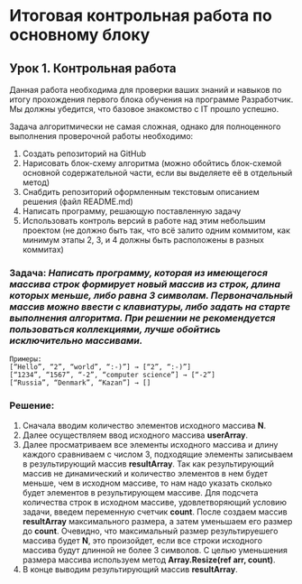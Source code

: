 # Итоговая контрольная работа по основному блоку
## Урок 1. Контрольная работа

Данная работа необходима для проверки ваших знаний и навыков по итогу прохождения первого блока обучения на программе Разработчик. Мы должны убедится, что базовое знакомство с IT прошло успешно.

Задача алгоритмически не самая сложная, однако для полноценного выполнения проверочной работы необходимо:

1. Создать репозиторий на GitHub
2. Нарисовать блок-схему алгоритма (можно обойтись блок-схемой основной содержательной части, если вы выделяете её в отдельный метод)
3. Снабдить репозиторий оформленным текстовым описанием решения (файл README.md)
4. Написать программу, решающую поставленную задачу
5. Использовать контроль версий в работе над этим небольшим проектом (не должно быть так, что всё залито одним коммитом, как минимум этапы 2, 3, и 4 должны быть расположены в разных коммитах)

### **Задача:** *Написать программу, которая из имеющегося массива строк формирует новый массив из строк, длина которых меньше, либо равна 3 символам. Первоначальный массив можно ввести с клавиатуры, либо задать на старте выполнения алгоритма. При решении не рекомендуется пользоваться коллекциями, лучше обойтись исключительно массивами.*
```
Примеры:
[“Hello”, “2”, “world”, “:-)”] → [“2”, “:-)”]
[“1234”, “1567”, “-2”, “computer science”] → [“-2”]
[“Russia”, “Denmark”, “Kazan”] → []
```

### **Решение:**

1. Сначала вводим количество элементов исходного массива **N**. 
2. Далее осуществляем ввод исходного массива **userArray**. 
3. Далее просматриваем все элементы исходного массива и длину каждого сравниваем с числом 3, подходящие элементы записываем в результирующий массив **resultArray**. Так как результирующий массив не динамический и количество элементов в нем будет меньше, чем в исходном массиве, то нам надо указать сколько будет элементов в результирующем массиве. Для подсчета количества строк в исходном массиве, удовлетворяющий условию задачи, введем переменную счетчик **count**. После создаем массив **resultArray** максимального размера, а затем уменьшаем его размер до **count**. Очевидно, что максимальный размер результируешего массива будет **N**, это произойдет, если все строки исходного массива будут длинной не более 3 символов. С целью уменьшения размера массива используем метод **Array.Resize(ref arr, count)**.
4. В  конце выводим результирующий массив **resultArray**. 
